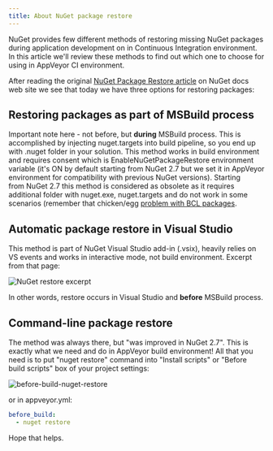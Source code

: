 ```yaml
---
title: About NuGet package restore
---
```


NuGet provides few different methods of restoring missing NuGet packages
during application development on in Continuous Integration environment.
In this article we'll review these methods to find out which one to choose
for using in AppVeyor CI environment.

After reading the original
[NuGet Package Restore article](https://docs.nuget.org/consume/package-restore)
on NuGet docs web site we see that today we have three options for restoring packages:

## Restoring packages as part of MSBuild process

Important note here - not before, but **during** MSBuild process.
This is accomplished by injecting nuget.targets into build pipeline,
so you end up with .nuget folder in your solution.
This method works in build environment and requires consent which
is EnableNuGetPackageRestore environment variable
(it's ON by default starting from NuGet 2.7 but we set it in AppVeyor
environment for compatibility with previous NuGet versions).
Starting from NuGet 2.7 this method is considered as obsolete
as it requires additional folder with nuget.exe, nuget.targets
and do not work in some scenarios (remember that chicken/egg
[problem with BCL packages](https://blogs.msdn.microsoft.com/dotnet/2013/08/22/improved-package-restore/).

## Automatic package restore in Visual Studio

This method is part of NuGet Visual Studio add-in (.vsix),
heavily relies on VS events and works in interactive mode, not build environment.
Excerpt from that page:

![NuGet restore excerpt](/assets/img/posts/nuget-restore/nuget-restore-excerpt.png)

In other words, restore occurs in Visual Studio and **before** MSBuild process.

## Command-line package restore

The method was always there, but "was improved in NuGet 2.7".
This is exactly what we need and do in AppVeyor build environment!
All that you need is to put "nuget restore" command into "Install scripts"
or "Before build scripts" box of your project settings:

![before-build-nuget-restore](/assets/img/posts/nuget-restore/before-build-nuget-restore.png)

or in appveyor.yml:

```yaml
before_build:
  - nuget restore
```

Hope that helps.
